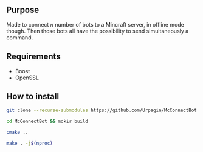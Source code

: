 ## Purpose
Made to connect *n* number of bots to a Mincraft server, in offline mode though.
Then those bots all have the possibility to send simultaneously a command.


## Requirements
- Boost
- OpenSSL

## How to install

```bash
git clone --recurse-submodules https://github.com/Urpagin/McConnectBot.git
```

```bash
cd McConnectBot && mdkir build
```

```bash
cmake ..
```

```bash
make . -j$(nproc)
```